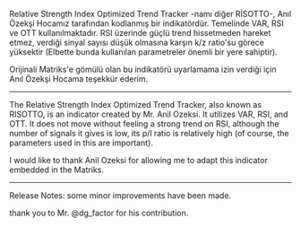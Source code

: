 Relative Strength Index Optimized Trend Tracker -namı diğer RİSOTTO-, Anıl Özekşi Hocamız tarafından kodlanmış bir indikatördür. Temelinde VAR, RSI ve OTT kullanılmaktadır. RSI üzerinde güçlü trend hissetmeden hareket etmez, verdiği sinyal sayısı düşük olmasına karşın k/z ratio'su görece yüksektir (Elbette bunda kullanılan parametreler önemli bir yere sahiptir).

Orijinali Matriks'e gömülü olan bu indikatörü uyarlamama izin verdiği için Anıl Özekşi Hocama teşekkür ederim.

-----------

The Relative Strength Index Optimized Trend Tracker, also known as RISOTTO, is an indicator created by Mr. Anil Ozeksi. It utilizes VAR, RSI, and OTT. It does not move without feeling a strong trend on RSI, although the number of signals it gives is low, its p/l ratio is relatively high (of course, the parameters used in this are important).

I would like to thank Anil Ozeksi for allowing me to adapt this indicator embedded in the Matriks.

-----------

Release Notes:
some minor improvements have been made.

thank you to Mr. @dg_factor for his contribution. 
